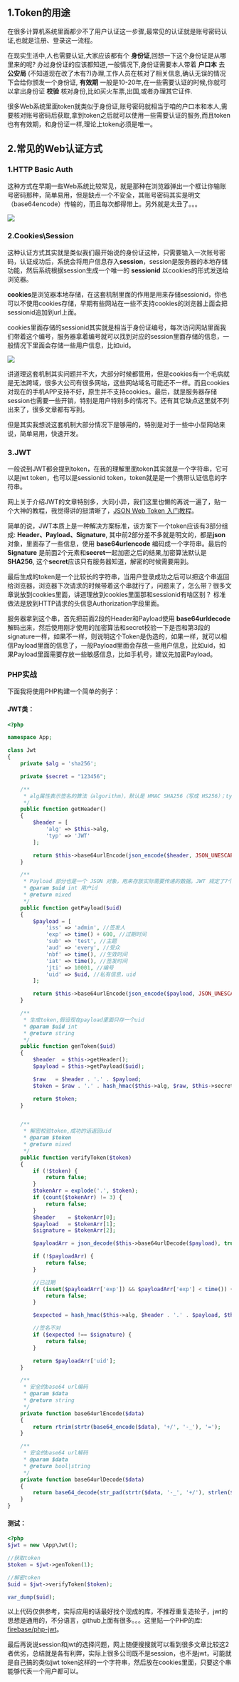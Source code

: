 
## 1.Token的用途
在很多计算机系统里面都少不了用户认证这一步骤,最常见的认证就是账号密码认证,也就是注册、登录这一流程。

在现实生活中,人也需要认证,大家应该都有个 **身份证**,回想一下这个身份证是从哪里来的呢? 
办过身份证的应该都知道,一般情况下,身份证需要本人带着 **户口本** 去 **公安局** (不知道现在改了木有?)办理,工作人员在核对了相关信息,确认无误的情况下会给你颁发一个身份证, **有效期** 一般是10-20年,在一些需要认证的时候,你就可以拿出身份证 **校验** 核对身份,比如买火车票,出国,或者办理其它证件.

很多Web系统里面token就类似于身份证,账号密码就相当于咱的户口本和本人,需要核对账号密码后获取,拿到token之后就可以使用一些需要认证的服务,而且token也有有效期，和身份证一样,理论上token必须是唯一。

## 2.常见的Web认证方式

### 1.HTTP Basic Auth
这种方式在早期一些Web系统比较常见，就是那种在浏览器弹出一个框让你输账号密码那种，简单易用，但是缺点一个不安全，其账号密码其实是明文（base64encode）传输的，而且每次都得带上。另外就是太丑了。。。

![](http://ww1.sinaimg.cn/large/5f6e3e27ly1fz041egnonj20ci08sgmf.jpg)


### 2.Cookies\Session
这种认证方式其实就是类似我们最开始说的身份证这种，只需要输入一次账号密码，认证成功后，系统会将用户信息存入**session**，session是服务器的本地存储功能，然后系统根据session生成一个唯一的 **sessionid** 以cookies的形式发送给浏览器。

**cookies**是浏览器本地存储，在这套机制里面的作用是用来存储sessionid，你也可以不使用cookies存储，早期有些网站在一些不支持cookies的浏览器上面会把sessionid追加到url上面。

cookies里面存储的sessionid其实就是相当于身份证编号，每次访问网站里面我们带着这个编号，服务器拿着编号就可以找到对应的session里面存储的信息，一般情况下里面会存储一些用户信息，比如uid。

![](http://ww1.sinaimg.cn/large/5f6e3e27ly1fz04jhi9wij20lr03v74q.jpg)

讲道理这套机制其实问题并不大，大部分时候都管用，但是cookies有一个毛病就是无法跨域，很多大公司有很多网站，这些网站域名可能还不一样。而且cookies对现在的手机APP支持不好，原生并不支持cookies。最后，就是服务器存储session也需要一些开销，特别是用户特别多的情况下。还有其它缺点这里就不列出来了，很多文章都有写到。

但是其实我想说这套机制大部分情况下是够用的，特别是对于一些中小型网站来说，简单易用，快速开发。


### 3.JWT
一般说到JWT都会提到token，在我的理解里面token其实就是一个字符串，它可以是jwt token，也可以是sessionid token，token就是是一个携带认证信息的字符串。

网上关于介绍JWT的文章特别多，大同小异，我们这里也懒的再说一遍了，贴一个大神的教程，我觉得讲的挺清晰了，[JSON Web Token 入门教程](http://www.ruanyifeng.com/blog/2018/07/json_web_token-tutorial.html)。

简单的说，JWT本质上是一种解决方案标准，该方案下一个token应该有3部分组成: **Header、Payload、Signature**, 其中前2部分差不多就是明文的，都是**json** 对象，里面存了一些信息，使用 **base64urlencode** 编码成一个字符串。最后的 **Signature** 是前面2个元素和**secret**一起加密之后的结果,加密算法默认是 **SHA256**, 这个**secret**应该只有服务器知道，解密的时候需要用到。

最后生成的token是一个比较长的字符串，当用户登录成功之后可以把这个串返回给浏览器，浏览器下次请求的时候带着这个串就行了，问题来了，怎么带？很多文章说放到cookies里面，讲道理放到cookies里面那和sessionid有啥区别？ 标准做法是放到HTTP请求的头信息Authorization字段里面。

服务器拿到这个串，首先把前面2段的Header和Payload使用 **base64urldecode** 解码出来，然后使用刚才使用的加密算法和secret校验一下是否和第3段的signature一样，如果不一样，则说明这个Token是伪造的，如果一样，就可以相信Payload里面的信息了，一般Payload里面会存放一些用户信息，比如uid，如果Payload里面需要存放一些敏感信息，比如手机号，建议先加密Payload。

### PHP实战
下面我将使用PHP构建一个简单的例子：

#### JWT类：
```php
<?php

namespace App;

class Jwt
{
    private $alg = 'sha256';

    private $secret = "123456";

    /**
     * alg属性表示签名的算法（algorithm），默认是 HMAC SHA256（写成 HS256）；typ属性表示这个令牌（token）的类型（type），JWT 令牌统一写为JWT
     */
    public function getHeader()
    {
        $header = [
            'alg' => $this->alg,
            'typ' => 'JWT'
        ];

        return $this->base64urlEncode(json_encode($header, JSON_UNESCAPED_UNICODE));
    }

    /**
     * Payload 部分也是一个 JSON 对象，用来存放实际需要传递的数据。JWT 规定了7个官方字段，供选用，这里可以存放私有信息，比如uid
     * @param $uid int 用户id
     * @return mixed
     */
    public function getPayload($uid)
    {
        $payload = [
            'iss' => 'admin', //签发人
            'exp' => time() + 600, //过期时间
            'sub' => 'test', //主题
            'aud' => 'every', //受众
            'nbf' => time(), //生效时间
            'iat' => time(), //签发时间
            'jti' => 10001, //编号
            'uid' => $uid, //私有信息，uid
        ];

        return $this->base64urlEncode(json_encode($payload, JSON_UNESCAPED_UNICODE));
    }

    /**
     * 生成token,假设现在payload里面只存一个uid
     * @param $uid int
     * @return string
     */
    public function genToken($uid)
    {
        $header  = $this->getHeader();
        $payload = $this->getPayload($uid);

        $raw   = $header . '.' . $payload;
        $token = $raw . '.' . hash_hmac($this->alg, $raw, $this->secret);

        return $token;
    }


    /**
     * 解密校验token,成功的话返回uid
     * @param $token
     * @return mixed
     */
    public function verifyToken($token)
    {
        if (!$token) {
            return false;
        }
        $tokenArr = explode('.', $token);
        if (count($tokenArr) != 3) {
            return false;
        }
        $header    = $tokenArr[0];
        $payload   = $tokenArr[1];
        $signature = $tokenArr[2];

        $payloadArr = json_decode($this->base64urlDecode($payload), true);

        if (!$payloadArr) {
            return false;
        }

        //已过期
        if (isset($payloadArr['exp']) && $payloadArr['exp'] < time()) {
            return false;
        }

        $expected = hash_hmac($this->alg, $header . '.' . $payload, $this->secret);

        //签名不对
        if ($expected !== $signature) {
            return false;
        }

        return $payloadArr['uid'];
    }

    /**
     * 安全的base64 url编码
     * @param $data
     * @return string
     */
    private function base64urlEncode($data)
    {
        return rtrim(strtr(base64_encode($data), '+/', '-_'), '=');
    }

    /**
     * 安全的base64 url解码
     * @param $data
     * @return bool|string
     */
    private function base64urlDecode($data)
    {
        return base64_decode(str_pad(strtr($data, '-_', '+/'), strlen($data) % 4, '=', STR_PAD_RIGHT));
    }
}
```

#### 测试：
```php
<?php
$jwt = new \App\Jwt();

//获取token
$token = $jwt->genToken(1);

//解密token
$uid = $jwt->verifyToken($token);

var_dump($uid);
```
以上代码仅供参考，实际应用的话最好找个现成的库，不推荐重复造轮子，jwt的思想是通用的，不分语言，github上面有很多。。。这里贴一个PHP的库: [firebase/php-jwt](https://github.com/firebase/php-jwt)。

最后再说说session和jwt的选择问题，网上随便搜搜就可以看到很多文章比较这2者优劣，总结就是各有利弊，实际上很多公司既不是session，也不是jwt，可能就是自己搞的类似jwt token这样的一个字符串，然后放在cookies里面，只要这个串能够代表一个用户都可以。